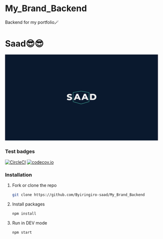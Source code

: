 # My_Brand_Backend

Backend for my portfolio🪄

# Saad😎😎

![alt text](https://github.com/Byiringiro-saad/My_Brand_backend/blob/main/images/Splash.jpg?raw=true)

### Test badges

[![CircleCI](https://circleci.com/gh/Byiringiro-saad/My_Brand_Backend.svg?style=shield)](https://circleci.com/gh/circleci-docs)
[![codecov.io](https://codecov.io/github/Byiringiro-saad/My_Brand_Backend/coverage.svg?branch=main)](https://codecov.io/gh/Byiringiro-saad/My_Brand_Backend)

### Installation

1. Fork or clone the repo
   ```sh
   git clone https://github.com/Byiringiro-saad/My_Brand_Backend
   ```
2. Install packages
   ```sh
   npm install
   ```
3. Run in DEV mode
   ```sh
   npm start
   ```
